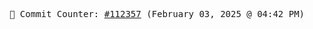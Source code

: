 <p align="center">
    <samp>
        📮 Commit Counter: <a href="https://github.com/Javascript-void0/Javascript-void0/commits/main">#112357</a> (February 03, 2025 @ 04:42 PM)
    </samp>
</p>